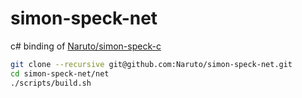 # simon-speck-net

c# binding of [Naruto/simon-speck-c](https://github.com/Naruto/simon-speck-c)


```bash
git clone --recursive git@github.com:Naruto/simon-speck-net.git
cd simon-speck-net/net
./scripts/build.sh
```
